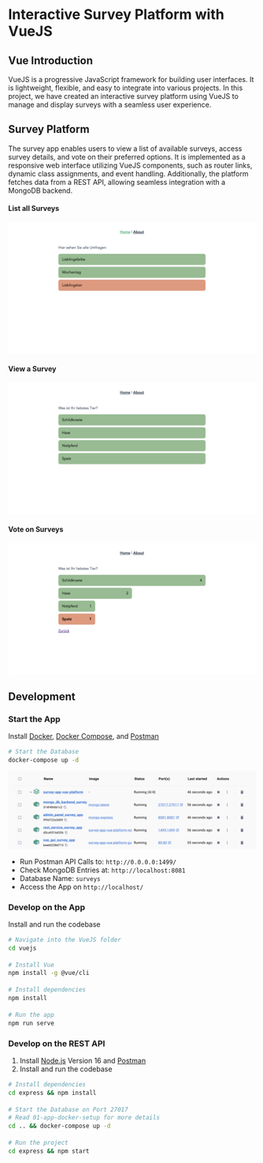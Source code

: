 # Interactive Survey Platform with VueJS

## Vue Introduction

VueJS is a progressive JavaScript framework for building user interfaces. It is lightweight, flexible, and easy to integrate into various projects. In this project, we have created an interactive survey platform using VueJS to manage and display surveys with a seamless user experience.

## Survey Platform

The survey app enables users to view a list of available surveys, access survey details, and vote on their preferred options. It is implemented as a responsive web interface utilizing VueJS components, such as router links, dynamic class assignments, and event handling. Additionally, the platform fetches data from a REST API, allowing seamless integration with a MongoDB backend.

#### List all Surveys

![List all Surveys](/img/survey-app-01.png)

#### View a Survey

![View a Survey](/img/survey-app-02.png)

#### Vote on Surveys

![Vote on Surveys](/img/survey-app-03.png)

## Development

### Start the App

Install [Docker](https://www.docker.com/get-started), [Docker Compose](https://docs.docker.com/compose/install/), and [Postman](https://www.postman.com/downloads/)

```bash
# Start the Database
docker-compose up -d
```

![Docker Image View](/img/survey-app-docker.png)

- Run Postman API Calls to: `http://0.0.0.0:1499/`
- Check MongoDB Entries at: `http://localhost:8081`
- Database Name: `surveys`
- Access the App on `http://localhost/`

### Develop on the App

Install and run the codebase

```bash
# Navigate into the VueJS folder
cd vuejs

# Install Vue
npm install -g @vue/cli

# Install dependencies
npm install

# Run the app
npm run serve
```

### Develop on the REST API

1. Install [Node.js](https://nodejs.org/) Version 16 and [Postman](https://www.postman.com/downloads/)
2. Install and run the codebase

```bash
# Install dependencies
cd express && npm install

# Start the Database on Port 27017
# Read 01-app-docker-setup for more details
cd .. && docker-compose up -d

# Run the project
cd express && npm start
```

